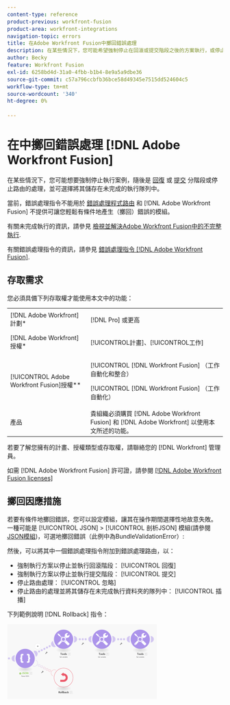 ```yaml
---
content-type: reference
product-previous: workfront-fusion
product-area: workfront-integrations
navigation-topic: errors
title: 在Adobe Workfront Fusion中擲回錯誤處理
description: 在某些情況下，您可能希望強制停止在回滾或提交階段之後的方案執行，或停止路由的處理，並選擇將其儲存在視圖隊列中，並解決Adobe Workfront Fusion中的不完整執行。
author: Becky
feature: Workfront Fusion
exl-id: 6258bd4d-31a0-4fbb-b1b4-8e9a5a9dbe36
source-git-commit: c57a796ccbfb36bce58d49345e7515dd524604c5
workflow-type: tm+mt
source-wordcount: '340'
ht-degree: 0%

---
```


# 在中擲回錯誤處理 [!DNL Adobe Workfront Fusion]

在某些情況下，您可能想要強制停止執行案例，隨後是 [回復](../../workfront-fusion/scenarios/scenario-execution-cycles-phases.md#rollback) 或 [提交](../../workfront-fusion/scenarios/scenario-execution-cycles-phases.md#commit) 分階段或停止路由的處理，並可選擇將其儲存在未完成的執行隊列中。

當前，錯誤處理指令不能用於 [錯誤處理程式路由](../../workfront-fusion/errors/error-handling.md#error) 和 [!DNL Adobe Workfront Fusion] 不提供可讓您輕鬆有條件地產生（擲回）錯誤的模組。

有關未完成執行的資訊，請參見 [檢視並解決Adobe Workfront Fusion中的不完整執行](../../workfront-fusion/scenarios/view-and-resolve-incomplete-executions.md).

有關錯誤處理指令的資訊，請參見 [錯誤處理指令 [!DNL Adobe Workfront Fusion]](../../workfront-fusion/errors/directives-for-error-handling.md).

## 存取需求

您必須具備下列存取權才能使用本文中的功能：

<table style="table-layout:auto">
 <col> 
 <col> 
 <tbody> 
  <tr> 
   <td role="rowheader">[!DNL Adobe Workfront] 計劃*</td> 
   <td> <p>[!DNL Pro] 或更高</p> </td> 
  </tr> 
  <tr data-mc-conditions=""> 
   <td role="rowheader">[!DNL Adobe Workfront] 授權*</td> 
   <td> <p>[!UICONTROL計畫]、[!UICONTROL工作]</p> </td> 
  </tr> 
  <tr> 
   <td role="rowheader">[!UICONTROL Adobe Workfront Fusion]授權**</td> 
   <td> <p>[!UICONTROL [!DNL Workfront Fusion] （工作自動化和整合） </p><p>[!UICONTROL [!DNL Workfront Fusion] （工作自動化）</p>  </td> 
  </tr> 
  <tr> 
   <td role="rowheader">產品</td> 
   <td>貴組織必須購買 [!DNL Adobe Workfront Fusion] 和 [!DNL Adobe Workfront] 以使用本文所述的功能。</td> 
  </tr> 
 </tbody> 
</table>

若要了解您擁有的計畫、授權類型或存取權，請聯絡您的 [!DNL Workfront] 管理員。

如需 [!DNL Adobe Workfront Fusion] 許可證，請參閱 [[!DNL Adobe Workfront Fusion licenses]](../../workfront-fusion/get-started/license-automation-vs-integration.md)

## 擲回因應措施

若要有條件地擲回錯誤，您可以設定模組，讓其在操作期間選擇性地故意失敗。 一種可能是 [!UICONTROL JSON] > [!UICONTROL 剖析JSON] 模組(請參閱 [JSON模組](../../workfront-fusion/apps-and-their-modules/json-modules.md))，可選地擲回錯誤（此例中為BundleValidationError）:

然後，可以將其中一個錯誤處理指令附加到錯誤處理路由，以：

* 強制執行方案以停止並執行回滾階段： [!UICONTROL 回復]
* 強制執行方案以停止並執行提交階段： [!UICONTROL 提交]
* 停止路由處理： [!UICONTROL 忽略]
* 停止路由的處理並將其儲存在未完成執行資料夾的隊列中： [!UICONTROL 插播]

下列範例說明 [!DNL Rollback] 指令：

![](assets/rollback-directive-350x175.png)
